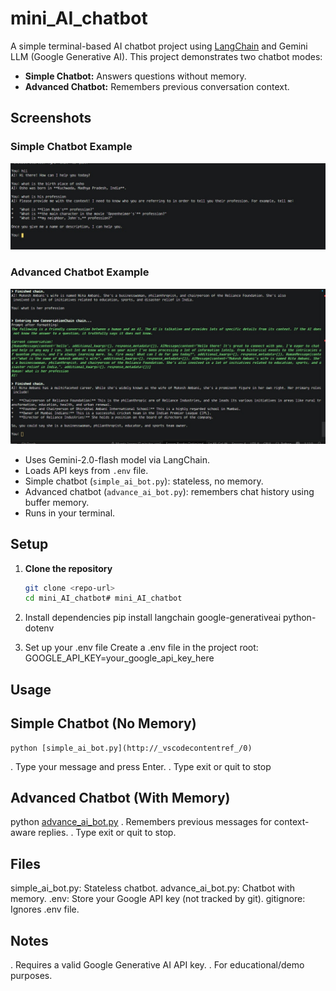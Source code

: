 # mini_AI_chatbot

A simple terminal-based AI chatbot project using [LangChain](https://python.langchain.com/) and Gemini LLM (Google Generative AI). This project demonstrates two chatbot modes:
- **Simple Chatbot:** Answers questions without memory.
- **Advanced Chatbot:** Remembers previous conversation context.

 ## Screenshots

### Simple Chatbot Example
![Simple Chatbot Screenshot](images\simple.jpg)

### Advanced Chatbot Example
![Advanced Chatbot Screenshot](images\advance.jpg)

- Uses Gemini-2.0-flash model via LangChain.
- Loads API keys from `.env` file.
- Simple chatbot (`simple_ai_bot.py`): stateless, no memory.
- Advanced chatbot (`advance_ai_bot.py`): remembers chat history using buffer memory.
- Runs in your terminal.

## Setup

1. **Clone the repository**  
   ```sh
   git clone <repo-url>
   cd mini_AI_chatbot# mini_AI_chatbot
2. Install dependencies
       pip install langchain google-generativeai python-dotenv  
  
3. Set up your .env file
   Create a .env file in the project root:
    GOOGLE_API_KEY=your_google_api_key_here  

## Usage
## Simple Chatbot (No Memory)
    python [simple_ai_bot.py](http://_vscodecontentref_/0)   
. Type your message and press Enter.
. Type exit or quit to stop 

## Advanced Chatbot (With Memory)
python [advance_ai_bot.py](http://_vscodecontentref_/1)
. Remembers previous messages for context-aware replies.
. Type exit or quit to stop.

## Files
simple_ai_bot.py: Stateless chatbot.
advance_ai_bot.py: Chatbot with memory.
.env: Store your Google API key (not tracked by git).
gitignore: Ignores .env file.

## Notes
. Requires a valid Google Generative AI API key.
. For educational/demo purposes.


